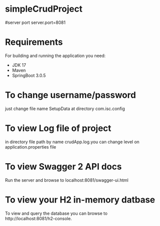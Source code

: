 # simpleCrudProject


#server port
server.port=8081

# Requirements
For building and running the application you need:

* JDK 17
* Maven
* SpringBoot 3.0.5

# To change username/password
  just change file name SetupData at directory com.isc.config
  
# To view Log file of project
 in directory file path by name crudApp.log.you can change level on application.properties file
 
# To view Swagger 2 API docs
Run the server and browse to localhost:8081/swagger-ui.html

# To view your H2 in-memory datbase
To view and query the database you can browse to http://localhost:8081/h2-console.
